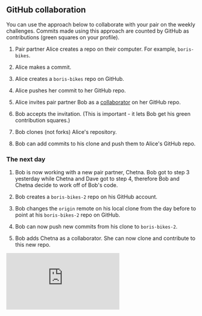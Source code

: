 ## GitHub collaboration

You can use the approach below to collaborate with your pair on the weekly challenges. Commits made using this approach are counted by GitHub as contributions (green squares on your profile).

1. Pair partner Alice creates a repo on their computer.  For example, `boris-bikes`.

2. Alice makes a commit.

3. Alice creates a `boris-bikes` repo on GitHub.

4. Alice pushes her commit to her GitHub repo.

5. Alice invites pair partner Bob as a [collaborator](https://help.github.com/articles/inviting-collaborators-to-a-personal-repository/) on her GitHub repo.

6. Bob accepts the invitation.  (This is important - it lets Bob get his green contribution squares.)

7. Bob clones (not forks) Alice's repository.

8. Bob can add commits to his clone and push them to Alice's GitHub repo.

### The next day

1. Bob is now working with a new pair partner, Chetna. Bob got to step 3 yesterday while Chetna and Dave got to step 4, therefore Bob and Chetna decide to work off of Bob's code.

2. Bob creates a `boris-bikes-2` repo on his GitHub account.

3. Bob changes the `origin` remote on his local clone from the day before to point at his `boris-bikes-2` repo on GitHub.

4. Bob can now push new commits from his clone to `boris-bikes-2`.

5. Bob adds Chetna as a collaborator. She can now clone and contribute to this new repo.


![Tracking pixel](https://githubanalytics.herokuapp.com/course/pills/github_collaboration.md)
